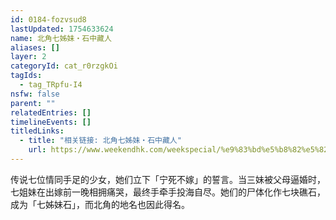 ```yaml
---
id: 0184-fozvsud8
lastUpdated: 1754633624
name: 北角七姊妹・石中藏人
aliases: []
layer: 2
categoryId: cat_r0rzgkOi
tagIds:
  - tag_TRpfu-I4
nsfw: false
parent: ""
relatedEntries: []
timelineEvents: []
titledLinks:
  - title: "相关链接: 北角七姊妹・石中藏人"
    url: https://www.weekendhk.com/weekspecial/%e9%83%bd%e5%b8%82%e5%82%b3%e8%aa%aa-%e5%8c%97%e8%a7%92-%e7%8c%9b%e9%ac%bc-%e6%95%85%e4%ba%8b-%e4%b8%83%e5%a7%8a%e5%a6%b9-js01-cc-1270056/
---
```


传说七位情同手足的少女，她们立下「宁死不嫁」的誓言。当三妹被父母逼婚时，七姐妹在出嫁前一晚相拥痛哭，最终手牵手投海自尽。她们的尸体化作七块礁石，成为「七姊妹石」，而北角的地名也因此得名。